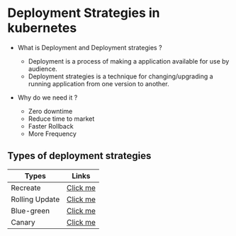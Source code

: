 # Deployment Strategies in kubernetes

- What is Deployment and Deployment strategies ?
  
  - Deployment is a process of making a application available for use by audience.
  - Deployment strategies is a technique for changing/upgrading a running application from one version to another.

- Why do we need it ?

  - Zero downtime
  - Reduce time to market
  - Faster Rollback
  - More Frequency

## Types of deployment strategies

| Types    | Links |
| -------- | ------- |
| Recreate | <a href="https://github.com/LondheShubham153/kubestarter/tree/main/Deployment_Strategies/Recreate-deployment">Click me</a>     |
| Rolling Update | <a href="https://github.com/LondheShubham153/kubestarter/tree/main/Deployment_Strategies/Rolling-Update-Deployment">Click me</a>     |
| Blue-green | <a href="https://github.com/LondheShubham153/kubestarter/tree/main/Deployment_Strategies/Blue-green-deployment">Click me</a>     |
| Canary | <a href="https://github.com/LondheShubham153/kubestarter/tree/main/Deployment_Strategies/Simple-Canary-Example">Click me</a>     |
